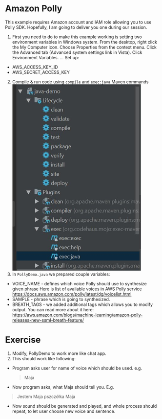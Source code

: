 # Amazon Polly

This example requires Amazon account and IAM role allowing you to use Polly SDK.
Hopefully, I am going to deliver you one during our session.

1. First you need to do to make this example working is setting two environment variables in Windows system.
From the desktop, right click the My Computer icon.
Choose Properties from the context menu.
Click the Advanced tab (Advanced system settings link in Vista).
Click Environment Variables. ...
Set up:

* AWS_ACCESS_KEY_ID
* AWS_SECRET_ACCESS_KEY

2. Compile & run code using `compile` and `exec:java` Maven commands
![running.jpg](running.jpg)
3. In `PollyDemo.java` we prepared couple variables:
* VOICE_NAME - defines which voice Polly should use to synthesize given phrase 
Here is list of available voices in AWS Polly service https://docs.aws.amazon.com/polly/latest/dg/voicelist.html
* SAMPLE - phrase which is going to synthesized.
* BREATH_TAGS - we added additional tags which allows you to modify output. You can read more about it here: https://aws.amazon.com/blogs/machine-learning/amazon-polly-releases-new-ssml-breath-feature/

# Exercise

1. Modify, PollyDemo to work more like chat app.
2. This should work like following:
* Program asks user for name of voice which should be used. e.g.
  > Maja
* Now program asks, what Maja should tell you. E.g.
> Jestem Maja pszczółka Maja
* Now sound should be generated and played, and whole process should repeat, to let user choose new voice and sentence.
